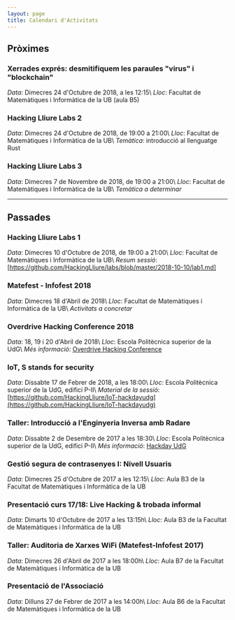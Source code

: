 ```yaml
---
layout: page
title: Calendari d'Activitats
---
```


## Pròximes

### Xerrades exprés: desmitifiquem les paraules "virus" i "blockchain"
_Data_: Dimecres 24 d'Octubre de 2018, a les 12:15\\
_Lloc_: Facultat de Matemàtiques i Informàtica de la UB (aula B5)

### Hacking Lliure Labs 2
_Data_: Dimecres 24 d'Octubre de 2018, de 19:00 a 21:00\\
_Lloc_: Facultat de Matemàtiques i Informàtica de la UB\\
_Temàtica_: introducció al llenguatge Rust

### Hacking Lliure Labs 3
_Data_: Dimecres 7 de Novembre de 2018, de 19:00 a 21:00\\
_Lloc_: Facultat de Matemàtiques i Informàtica de la UB\\
_Temàtica a determinar_

---

## Passades

### Hacking Lliure Labs 1
_Data_: Dimecres 10 d'Octubre de 2018, de 19:00 a 21:00\\
_Lloc_: Facultat de Matemàtiques i Informàtica de la UB\\
_Resum sessió_: [https://github.com/HackingLliure/labs/blob/master/2018-10-10/lab1.md]

### Matefest - Infofest 2018
_Data_: Dimecres 18 d'Abril de 2018\\
_Lloc_: Facultat de Matemàtiques i Informàtica de la UB\\
_Activitats a concretar_

### Overdrive Hacking Conference 2018
_Data_: 18, 19 i 20 d'Abril de 2018\\
_Lloc_: Escola Politècnica superior de la UdG\\
_Més informació_: [Overdrive Hacking Conference](http://overdriveconference.com)

### IoT, S stands for security
_Data_: Dissabte 17 de Febrer de 2018, a les 18:00\\
_Lloc_: Escola Politècnica superior de la UdG, edifici P-II\\
_Material de la sessió_: [https://github.com/HackingLliure/IoT-hackdayudg](https://github.com/HackingLliure/IoT-hackdayudg)

### Taller: Introducció a l'Enginyeria Inversa amb Radare
_Data_: Dissabte 2 de Desembre de 2017 a les 18:30\\
_Lloc_: Escola Politècnica superior de la UdG, edifici P-II\\
_Més informació_: [Hackday UdG](https://hackday.mlh.io/University-of-Girona-technical-school)

### Gestió segura de contrasenyes I: Nivell Usuaris
_Data_: Dimecres 25 d'Octubre de 2017 a les 12:15\\
_Lloc_: Aula B3 de la Facultat de Matemàtiques i Informàtica de la UB

### Presentació curs 17/18: Live Hacking & trobada informal
_Data_: Dimarts 10 d'Octubre de 2017 a les 13:15h\\
_Lloc_: Aula B3 de la Facultat de Matemàtiques i Informàtica de la UB

### Taller: Auditoria de Xarxes WiFi (Matefest-Infofest 2017)
_Data_: Dimecres 26 d'Abril de 2017 a les 18:00h\\
_Lloc_: Aula B7 de la Facultat de Matemàtiques i Informàtica de la UB

### Presentació de l'Associació
_Data_: Dilluns 27 de Febrer de 2017 a les 14:00h\\
_Lloc_: Aula B6 de la Facultat de Matemàtiques i Informàtica de la UB
